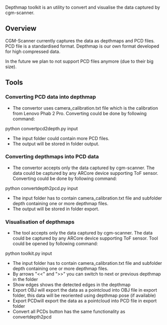 Depthmap toolkit is an utility to convert and visualise the data captured by cgm-scanner.

## Overview

CGM-Scanner currently captures the data as depthmaps and PCD files. PCD file is a standardised format. Depthmap is our own format developed for high compressed data.

In the future we plan to not support PCD files anymore (due to their big size).

## Tools

### Converting PCD data into depthmap

* The convertor uses camera_calibration.txt file which is the calibration from Lenovo Phab 2 Pro. Converting could be done by following command:

python convertpcd2depth.py input

* The input folder could contain more PCD files.
* The output will be stored in folder output.

### Converting depthmaps into PCD data

* The convertor accepts only the data captured by cgm-scanner. The data could be captured by any ARCore device supporting ToF sensor. Converting could be done by following command:

python convertdepth2pcd.py input

* The input folder has to contain camera_calibration.txt file and subfolder depth containing one or more depthmap files.
* The output will be stored in folder export.

### Visualisation of depthmaps

* The tool accepts only the data captured by cgm-scanner. The data could be captured by any ARCore device supporting ToF sensor. Tool could be opened by following command:

python toolkit.py input

* The input folder has to contain camera_calibration.txt file and subfolder depth containing one or more depthmap files.
* By arrows "<<" and ">>" you can switch to next or previous depthmap in the folder
* Show edges shows the detected edges in the depthmap
* Export OBJ will export the data as a pointcloud into OBJ file in export folder, this data will be reoriented using depthmap pose (if available)
* Export PCDwill export the data as a pointcloud into PCD file in export folder
* Convert all PCDs button has the same functionality as convertdepth2pcd